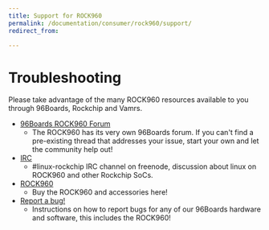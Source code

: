 ```yaml
---
title: Support for ROCK960
permalink: /documentation/consumer/rock960/support/
redirect_from:

---
```


# Troubleshooting

Please take advantage of the many ROCK960 resources available to you through 96Boards, Rockchip and Vamrs.

- [96Boards ROCK960 Forum](https://discuss.96boards.org/c/products/rock960)
   - The ROCK960 has its very own 96Boards forum. If you can't find a pre-existing thread that addresses your issue, start your own and let the community help out!
- [IRC](http://webchat.freenode.net/?channels=linux-rockchip)
   - \#linux-rockchip IRC channel on freenode, discussion about linux on ROCK960 and other Rockchip SoCs.
- [ROCK960](buy.md)
   - Buy the ROCK960 and accessories here! 
- [Report a bug!](../../../Report_a_bug.md)
   - Instructions on how to report bugs for any of our 96Boards hardware and software, this includes the ROCK960!
